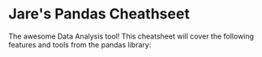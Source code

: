 # Jare's Pandas Cheathseet



The awesome Data Analysis tool! This cheatsheet will cover the following features and tools from the pandas library:

